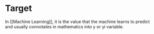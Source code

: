 
# Target
In [[Machine Learning]], it is the value that the machine learns to predict and usually connotates in mathematics into y or yi variable. 